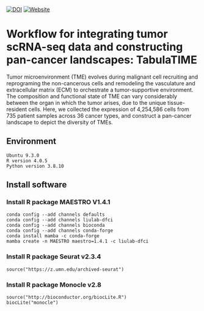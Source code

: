 <a href=""><img src="" alt="DOI"></a> <a href=""><img src="http://timer2.compbio.cn/TabulaTIME" alt="Website"></a> 
# Workflow for integrating tumor scRNA-seq data and constructing pan-cancer landscapes: TabulaTIME


Tumor microenvironment (TME) evolves during malignant cell recruiting and reprograming the non-cancerous cells and remodeling the vasculature and extracellular matrix (ECM) to orchestrate a tumor-supportive environment. The composition and functional state of TME can vary considerably between the organ in which the tumor arises, due to the unique tissue-resident cells. Here, we collected the expression of 4,254,586 cells from 735 patient samples across 36 cancer types, and construct a pan-cancer landscape to depict the diversity of TMEs.
## Environment 
    Ubuntu 9.3.0
    R version 4.0.5	
    Python version 3.8.10	

## Install software
### Install R package MAESTRO V1.4.1
    conda config --add channels defaults
    conda config --add channels liulab-dfci
    conda config --add channels bioconda
    conda config --add channels conda-forge
    conda install mamba -c conda-forge
    mamba create -n MAESTRO maestro=1.4.1 -c liulab-dfci
### Install R package Seurat v2.3.4 	
    source("https://z.umn.edu/archived-seurat")
### Install R package Monocle v2.8 	
    source("http://bioconductor.org/biocLite.R") 
    biocLite("monocle")	

